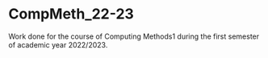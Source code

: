 # CompMeth_22-23
Work done for the course of Computing Methods1 during the first semester of academic year 2022/2023.
